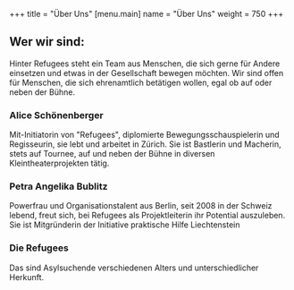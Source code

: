 +++
title = "Über Uns"
[menu.main]
name =  "Über Uns"
weight = 750
+++
## Wer wir sind: 

Hinter Refugees steht ein Team aus Menschen, die sich gerne für Andere einsetzen und etwas in der Gesellschaft bewegen möchten.
Wir sind offen für Menschen, die sich ehrenamtlich betätigen wollen, egal ob auf oder neben der Bühne.

### Alice Schönenberger
Mit-Initiatorin von "Refugees", diplomierte Bewegungsschauspielerin und Regisseurin, sie lebt und arbeitet in Zürich. Sie ist Bastlerin und Macherin, stets auf Tournee, auf und neben der Bühne in diversen Kleintheaterprojekten tätig. 

### Petra Angelika Bublitz
Powerfrau und Organisationstalent aus Berlin, seit 2008  in der Schweiz lebend, freut sich, bei Refugees als Projektleiterin ihr Potential auszuleben. Sie ist Mitgründerin der Initiative praktische Hilfe Liechtenstein

### Die Refugees
Das sind Asylsuchende verschiedenen Alters und unterschiedlicher Herkunft.



